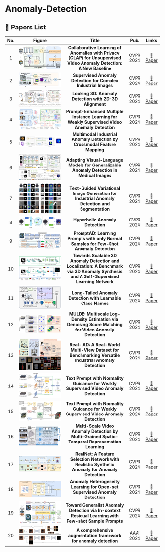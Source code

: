 # Anomaly-Detection

## 📌 Papers List

| No.  | Figure  | Title | Pub. | Links |
|:------:|:------:|:------:|:------:|:------:|
| 1 | ![CLAP](https://github.com/BojueGao/Anomaly-Detection/blob/master/Anomaly%20Detection%20Ficture/CLAP_CVPR2024.png) | **Collaborative Learning of Anomalies with Privacy (CLAP) for Unsupervised Video Anomaly Detection: A New Baseline** | CVPR 2024 | [📄 Paper](https://openaccess.thecvf.com/content/CVPR2024/papers/Al-lahham_Collaborative_Learning_of_Anomalies_with_Privacy_CLAP_for_Unsupervised_Video_CVPR_2024_paper.pdf) |
| 2 | ![SegAD](https://github.com/BojueGao/Anomaly-Detection/blob/master/Anomaly%20Detection%20Ficture/SegAD_CVPR2024.png) | **Supervised Anomaly Detection for Complex Industrial Images** | CVPR 2024 | [📄 Paper](https://openaccess.thecvf.com/content/CVPR2024/papers/Baitieva_Supervised_Anomaly_Detection_for_Complex_Industrial_Images_CVPR_2024_paper.pdf) |
| 3 | ![CMT](https://github.com/BojueGao/Anomaly-Detection/blob/master/Anomaly%20Detection%20Ficture/CMT_CVPR2024.png) | **Looking 3D: Anomaly Detection with 2D-3D Alignment** | CVPR 2024 | [📄 Paper](https://openaccess.thecvf.com/content/CVPR2024/papers/Bhunia_Looking_3D_Anomaly_Detection_with_2D-3D_Alignment_CVPR_2024_paper.pdf) |
| 4 | ![](https://github.com/BojueGao/Anomaly-Detection/blob/master/Anomaly%20Detection%20Ficture/4_CVPR2024.png) | **Prompt-Enhanced Multiple Instance Learning for Weakly Supervised Video Anomaly Detection** | CVPR 2024 | [📄 Paper](https://openaccess.thecvf.com/content/CVPR2024/papers/Chen_Prompt-Enhanced_Multiple_Instance_Learning_for_Weakly_Supervised_Video_Anomaly_Detection_CVPR_2024_paper.pdf) |
| 5 | ![](https://github.com/BojueGao/Anomaly-Detection/blob/master/Anomaly%20Detection%20Ficture/5_CVPR2024.png) | **Multimodal Industrial Anomaly Detection by Crossmodal Feature Mapping** | CVPR 2024 | [📄 Paper](https://openaccess.thecvf.com/content/CVPR2024/papers/Costanzino_Multimodal_Industrial_Anomaly_Detection_by_Crossmodal_Feature_Mapping_CVPR_2024_paper.pdf) |
| 6 | ![](https://github.com/BojueGao/Anomaly-Detection/blob/master/Anomaly%20Detection%20Ficture/6_CVPR2024.png) | **Adapting Visual-Language Models for Generalizable Anomaly Detection in Medical Images** | CVPR 2024 | [📄 Paper](https://openaccess.thecvf.com/content/CVPR2024/papers/Huang_Adapting_Visual-Language_Models_for_Generalizable_Anomaly_Detection_in_Medical_Images_CVPR_2024_paper.pdf) |
| 7 | ![](https://github.com/BojueGao/Anomaly-Detection/blob/master/Anomaly%20Detection%20Ficture/7_CVPR2024.png) | **Text-Guided Variational Image Generation for Industrial Anomaly Detection and Segmentation** | CVPR 2024 | [📄 Paper](https://openaccess.thecvf.com/content/CVPR2024/supplemental/Lee_Text-Guided_Variational_Image_CVPR_2024_supplemental.pdf) |
| 8 | ![](https://github.com/BojueGao/Anomaly-Detection/blob/master/Anomaly%20Detection%20Ficture/8_CVPR2024.png) | **Hyperbolic Anomaly Detection** | CVPR 2024 | [📄 Paper](https://openaccess.thecvf.com/content/CVPR2024/papers/Li_Hyperbolic_Anomaly_Detection_CVPR_2024_paper.pdf) |
| 9 | ![](https://github.com/BojueGao/Anomaly-Detection/blob/master/Anomaly%20Detection%20Ficture/9_PromptAD_CVPR2024.png) | **PromptAD: Learning Prompts with only Normal Samples for Few-Shot Anomaly Detection** | CVPR 2024 | [📄 Paper](https://openaccess.thecvf.com/content/CVPR2024/papers/Li_PromptAD_Learning_Prompts_with_only_Normal_Samples_for_Few-Shot_Anomaly_CVPR_2024_paper.pdf) |
| 10 | ![](https://github.com/BojueGao/Anomaly-Detection/blob/master/Anomaly%20Detection%20Ficture/10_CVPR2024.png) | **Towards Scalable 3D Anomaly Detection and Localization: A Benchmark via 3D Anomaly Synthesis and A Self-Supervised Learning Network** | CVPR 2024 | [📄 Paper](https://openaccess.thecvf.com/content/CVPR2024/papers/Li_Towards_Scalable_3D_Anomaly_Detection_and_Localization_A_Benchmark_via_CVPR_2024_paper.pdf) |
| 11 | ![](https://github.com/BojueGao/Anomaly-Detection/blob/master/Anomaly%20Detection%20Ficture/11_CVPR2024.png) | **Long-Tailed Anomaly Detection with Learnable Class Names** | CVPR 2024 | [📄 Paper](https://openaccess.thecvf.com/content/CVPR2024/papers/Ho_Long-Tailed_Anomaly_Detection_with_Learnable_Class_Names_CVPR_2024_paper.pdf) |
| 12 | ![](https://github.com/BojueGao/Anomaly-Detection/blob/master/Anomaly%20Detection%20Ficture/12_CVPR2024.png) | **MULDE: Multiscale Log-Density Estimation via Denoising Score Matching for Video Anomaly Detection** | CVPR 2024 | [📄 Paper](https://openaccess.thecvf.com/content/CVPR2024/papers/Micorek_MULDE_Multiscale_Log-Density_Estimation_via_Denoising_Score_Matching_for_Video_CVPR_2024_paper.pdf) |
| 13 | ![](https://github.com/BojueGao/Anomaly-Detection/blob/master/Anomaly%20Detection%20Ficture/13_CVPR2024.png) | **Real-IAD: A Real-World Multi-View Dataset for Benchmarking Versatile Industrial Anomaly Detection** | CVPR 2024 | [📄 Paper](https://openaccess.thecvf.com/content/CVPR2024/papers/Wang_Real-IAD_A_Real-World_Multi-View_Dataset_for_Benchmarking_Versatile_Industrial_Anomaly_CVPR_2024_paper.pdf) |
| 14 | ![](https://github.com/BojueGao/Anomaly-Detection/blob/master/Anomaly%20Detection%20Ficture/14_CVPR2024.png) | **Text Prompt with Normality Guidance for Weakly Supervised Video Anomaly Detection** | CVPR 2024 | [📄 Paper](https://openaccess.thecvf.com/content/CVPR2024/papers/Yang_Text_Prompt_with_Normality_Guidance_for_Weakly_Supervised_Video_Anomaly_CVPR_2024_paper.pdf) |
| 15 | ![](https://github.com/BojueGao/Anomaly-Detection/blob/master/Anomaly%20Detection%20Ficture/15_CVPR2024.png) | **Text Prompt with Normality Guidance for Weakly Supervised Video Anomaly Detection** | CVPR 2024 | [📄 Paper](https://openaccess.thecvf.com/content/CVPR2024/papers/Zanella_Harnessing_Large_Language_Models_for_Training-free_Video_Anomaly_Detection_CVPR_2024_paper.pdf) |
| 16 | ![](https://github.com/BojueGao/Anomaly-Detection/blob/master/Anomaly%20Detection%20Ficture/16_CVPR2024.png) | **Multi-Scale Video Anomaly Detection by Multi-Grained Spatio-Temporal Representation Learning** | CVPR 2024 | [📄 Paper](https://openaccess.thecvf.com/content/CVPR2024/papers/Zhang_Multi-Scale_Video_Anomaly_Detection_by_Multi-Grained_Spatio-Temporal_Representation_Learning_CVPR_2024_paper.pdf) |
| 17 | ![](https://github.com/BojueGao/Anomaly-Detection/blob/master/Anomaly%20Detection%20Ficture/17_CVPR2024.png) | **RealNet: A Feature Selection Network with Realistic Synthetic Anomaly for Anomaly Detection** | CVPR 2024 | [📄 Paper](https://openaccess.thecvf.com/content/CVPR2024/papers/Zhang_RealNet_A_Feature_Selection_Network_with_Realistic_Synthetic_Anomaly_for_CVPR_2024_paper.pdf) |
| 18 | ![](https://github.com/BojueGao/Anomaly-Detection/blob/master/Anomaly%20Detection%20Ficture/18_CVPR2024.png) | **Anomaly Heterogeneity Learning for Open-set Supervised Anomaly Detection** | CVPR 2024 | [📄 Paper](https://openaccess.thecvf.com/content/CVPR2024/papers/Zhu_Anomaly_Heterogeneity_Learning_for_Open-set_Supervised_Anomaly_Detection_CVPR_2024_paper.pdf) |
| 19 | ![](https://github.com/BojueGao/Anomaly-Detection/blob/master/Anomaly%20Detection%20Ficture/19_CVPR2024.png) | **Toward Generalist Anomaly Detection via In-context Residual Learning with Few-shot Sample Prompts** | CVPR 2024 | [📄 Paper](https://openaccess.thecvf.com/content/CVPR2024/papers/Zhu_Toward_Generalist_Anomaly_Detection_via_In-context_Residual_Learning_with_Few-shot_CVPR_2024_paper.pdf) |
| 20 | ![](https://github.com/BojueGao/Anomaly-Detection/blob/master/Anomaly%20Detection%20Ficture/1_AAAI2024.png) | **A comprehensive augmentation framework for anomaly detection** | AAAI 2024 | [📄 Paper](https://dl.acm.org/doi/10.1609/aaai.v38i8.28720) |













